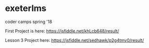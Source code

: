 # exeterlms
coder camps spring '18

First Project is here:
https://jsfiddle.net/khLcb648/result/

Lesson 3 Project here:
https://jsfiddle.net/sedhawk/p2g4tmv0/result/